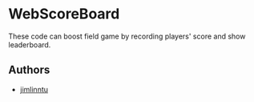 # WebScoreBoard
These code can boost field game by recording players' score and show leaderboard.


## Authors
* [jimlinntu](https://github.com/jimlinntu	)
